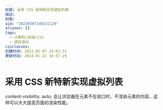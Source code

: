 ```yaml
---
标题: 采用 CSS 新特新实现虚拟列表
描述:
封面:
uid: "20230507140131120"
aliases: []
tags:
  - 计算机/前端/CSS
  - 虚拟滚动
cssclasses:
创建时间: 2023-05-07 14:01:31
更新时间: 2024-01-22 16:57:29
---
```


# 采用 CSS 新特新实现虚拟列表

content-visibility: auto; 会让浏览器在元素不在视口时，不渲染元素的内容，这样可以大大提高页面的渲染性能。
